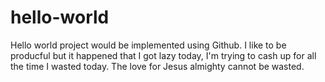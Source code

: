# hello-world
Hello world project would be implemented using Github.
I like to be producful but it happened that I got lazy today, I'm trying to cash up for all the time I wasted today.
The love for Jesus almighty cannot be wasted.
